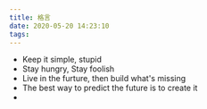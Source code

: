 ```yaml
---
title: 格言
date: 2020-05-20 14:23:10
tags:
---
```

* Keep it simple, stupid
* Stay hungry, Stay foolish
* Live in the furture, then build what's missing
* The best way to predict the future is to create it
* 